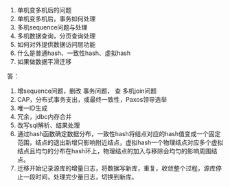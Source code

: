 1. 单机变多机后的问题
2. 单机变多机后，事务如何处理
3. 多机sequence问题与处理
4. 多机数据查询，分页查询处理
5. 如何对外提供数据访问层功能
6. 什么是普通hash、一致性hash、虚拟hash
7. 如果做数据平滑迁移

答：

1. 增sequence问题，删改 事务问题， 查 多机join问题
2. CAP，分布式事务支出，或最终一致性，Paxos领导选举
3. 唯一ID生成
4. 冗余，jdbc内存合并
5. 改写sql解析、结果处理
6. 通过hash函数确定数据分布，一致性hash将结点对应的hash值变成一个固定范围，结点的退出新增只影响附近结点，虚拟hash一个物理结点对应多个虚拟结点且均匀的分布在hash环上，物理结点的加入与移除会均匀的影响周围结点。
7. 迁移开始记录源库的增量日志，将数据写新库，重复，收敛整个过程，源库停止一段时间，处理完少量日志，切换到新库。



